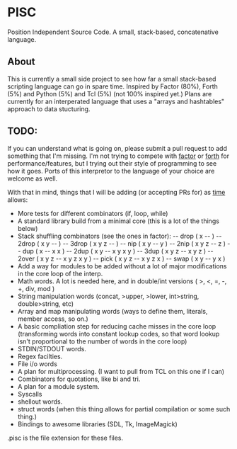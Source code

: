 # PISC
Position Independent Source Code. A small, stack-based, concatenative language.

## About 

This is currently a small side project to see how far a small stack-based scripting language can go in spare time. Inspired by Factor (80%), Forth (5%) and Python (5%) and Tcl (5%) (not 100% inspired yet.)
Plans are currently for an interperated language that uses a "arrays and hashtables" approach to data stucturing.

## TODO:

If you can understand what is going on, please submit a pull request to add something that I'm missing. I'm not trying to compete with [factor](http://factorcode.org) or [forth](http://www.forth.com/forth/) for performance/features, but I trying out their style of programming to see how it goes. Ports of this interpretor to the language of your choice are welcome as well. 

With that in mind, things that I will be adding (or accepting PRs for) as [time](http://www.catb.org/jargon/html/C/copious-free-time.html) allows:

  - More tests for different combinators (if, loop, while)
  - A standard library build from a minimal core (this is a lot of the things below)
  - Stack shuffling combinators (see the ones in factor):
  -- drop ( x -- )
  -- 2drop ( x y -- )
  -- 3drop ( x y z -- )
  -- nip ( x y -- y )
  -- 2nip ( x y z -- z )
  -- dup  ( x -- x x )
  -- 2dup ( x y -- x y x y )
  -- 3dup ( x y z -- x y z )
  -- 2over ( x y z -- x y z x y )
  -- pick ( x y z -- x y z x )
  -- swap ( x y -- y x )
  - Add a way for modules to be added without a lot of major modifications in the core loop of the interp.
  - Math words. A lot is needed here, and in double/int versions ( >, <, =, -, +, div, mod ) 
  - String manipulation words (concat, >upper, >lower, int>string, double>string, etc)
  - Array and map manipulating words (ways to define them, literals, member access, so on.)
  - A basic compliation step for reducing cache misses in the core loop (transforming words into constant lookup codes, so that word lookup isn't proportional to the number of words in the core loop)
  - STDIN/STDOUT words.
  - Regex facilties. 
  - File i/o words
  - A plan for multiprocessing. (I want to pull from TCL on this one if I can)
  - Combinators for quotations, like bi and tri. 
  - A plan for a module system.
  - Syscalls
  - shellout words. 
  - struct words (when this thing allows for partial compilation or some such thing.)
  - Bindings to awesome libraries (SDL, Tk, ImageMagick)


.pisc is the file extension for these files. 

